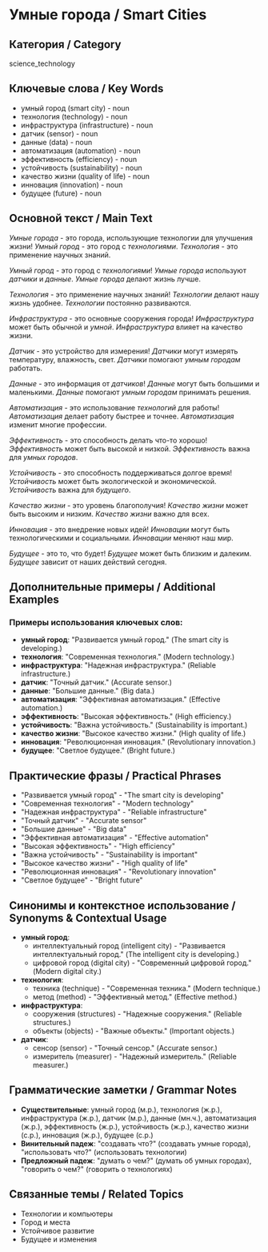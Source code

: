 # Умные города / Smart Cities

## Категория / Category
science_technology


## Ключевые слова / Key Words
- умный город (smart city) - noun
- технология (technology) - noun
- инфраструктура (infrastructure) - noun
- датчик (sensor) - noun
- данные (data) - noun
- автоматизация (automation) - noun
- эффективность (efficiency) - noun
- устойчивость (sustainability) - noun
- качество жизни (quality of life) - noun
- инновация (innovation) - noun
- будущее (future) - noun

## Основной текст / Main Text

*Умные города* - это города, использующие технологии для улучшения жизни! *Умный город* - это город с *технологиями*. *Технология* - это применение научных знаний.

*Умный город* - это город с *технологиями*! *Умные города* используют *датчики* и *данные*. *Умные города* делают жизнь лучше.

*Технология* - это применение научных знаний! *Технологии* делают нашу жизнь удобнее. *Технологии* постоянно развиваются.

*Инфраструктура* - это основные сооружения города! *Инфраструктура* может быть обычной и *умной*. *Инфраструктура* влияет на качество жизни.

*Датчик* - это устройство для измерения! *Датчики* могут измерять температуру, влажность, свет. *Датчики* помогают *умным городам* работать.

*Данные* - это информация от *датчиков*! *Данные* могут быть большими и маленькими. *Данные* помогают *умным городам* принимать решения.

*Автоматизация* - это использование *технологий* для работы! *Автоматизация* делает работу быстрее и точнее. *Автоматизация* изменит многие профессии.

*Эффективность* - это способность делать что-то хорошо! *Эффективность* может быть высокой и низкой. *Эффективность* важна для *умных городов*.

*Устойчивость* - это способность поддерживаться долгое время! *Устойчивость* может быть экологической и экономической. *Устойчивость* важна для *будущего*.

*Качество жизни* - это уровень благополучия! *Качество жизни* может быть высоким и низким. *Качество жизни* важно для всех.

*Инновация* - это внедрение новых идей! *Инновации* могут быть технологическими и социальными. *Инновации* меняют наш мир.

*Будущее* - это то, что будет! *Будущее* может быть близким и далеким. *Будущее* зависит от наших действий сегодня.

## Дополнительные примеры / Additional Examples

### Примеры использования ключевых слов:
- **умный город**: "Развивается умный город." (The smart city is developing.)
- **технология**: "Современная технология." (Modern technology.)
- **инфраструктура**: "Надежная инфраструктура." (Reliable infrastructure.)
- **датчик**: "Точный датчик." (Accurate sensor.)
- **данные**: "Большие данные." (Big data.)
- **автоматизация**: "Эффективная автоматизация." (Effective automation.)
- **эффективность**: "Высокая эффективность." (High efficiency.)
- **устойчивость**: "Важна устойчивость." (Sustainability is important.)
- **качество жизни**: "Высокое качество жизни." (High quality of life.)
- **инновация**: "Революционная инновация." (Revolutionary innovation.)
- **будущее**: "Светлое будущее." (Bright future.)

## Практические фразы / Practical Phrases

- "Развивается умный город" - "The smart city is developing"
- "Современная технология" - "Modern technology"
- "Надежная инфраструктура" - "Reliable infrastructure"
- "Точный датчик" - "Accurate sensor"
- "Большие данные" - "Big data"
- "Эффективная автоматизация" - "Effective automation"
- "Высокая эффективность" - "High efficiency"
- "Важна устойчивость" - "Sustainability is important"
- "Высокое качество жизни" - "High quality of life"
- "Революционная инновация" - "Revolutionary innovation"
- "Светлое будущее" - "Bright future"

## Синонимы и контекстное использование / Synonyms & Contextual Usage

- **умный город**: 
  - интеллектуальный город (intelligent city) - "Развивается интеллектуальный город." (The intelligent city is developing.)
  - цифровой город (digital city) - "Современный цифровой город." (Modern digital city.)
- **технология**: 
  - техника (technique) - "Современная техника." (Modern technique.)
  - метод (method) - "Эффективный метод." (Effective method.)
- **инфраструктура**: 
  - сооружения (structures) - "Надежные сооружения." (Reliable structures.)
  - объекты (objects) - "Важные объекты." (Important objects.)
- **датчик**: 
  - сенсор (sensor) - "Точный сенсор." (Accurate sensor.)
  - измеритель (measurer) - "Надежный измеритель." (Reliable measurer.)

## Грамматические заметки / Grammar Notes

- **Существительные**: умный город (м.р.), технология (ж.р.), инфраструктура (ж.р.), датчик (м.р.), данные (мн.ч.), автоматизация (ж.р.), эффективность (ж.р.), устойчивость (ж.р.), качество жизни (с.р.), инновация (ж.р.), будущее (с.р.)
- **Винительный падеж**: "создавать что?" (создавать умные города), "использовать что?" (использовать технологии)
- **Предложный падеж**: "думать о чем?" (думать об умных городах), "говорить о чем?" (говорить о технологиях)

## Связанные темы / Related Topics

- Технологии и компьютеры
- Город и места
- Устойчивое развитие
- Будущее и изменения
